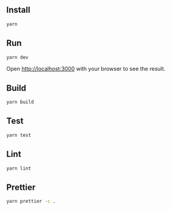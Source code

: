 ## Install

```bash
yarn
```

## Run

```bash
yarn dev
```

Open [http://localhost:3000](http://localhost:3000) with your browser to see the result.

## Build

```bash
yarn build
```

## Test

```bash
yarn test
```

## Lint

```bash
yarn lint
```

## Prettier

```bash
yarn prettier -c .
```

